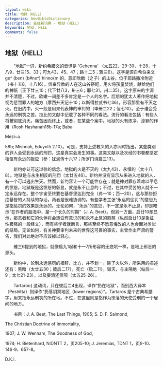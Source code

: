 ```yaml
---
layout: wiki
title: 地狱（HELL）
categories: NewBibleDictionary
description: 圣经新词典 - 地狱（HELL）
keywords: 地狱, HELL
comments: false
---
```


## 地狱（HELL）

　　“地狱”一词，新约希腊文的音译是 'Gehenna' （太五22、29-30，十28，十八9，廿三15、33；可九43、45、47；路十二5；雅三6）。这字是源自希伯来文 ge^ (ben) (b#ne^) hinno{m 的，意即欣嫩（之子）的山谷，位于耶路撒冷附近（书十五8，十八16）。信奉异教的人在这山谷祭祀，用火将孩童焚烧，献给他们的神祇（王下廿三10；代下廿八3，卅三6；耶七31，卅二35）。这字原来的字源并不清楚，不过，欣嫩一词差不多肯定是一个人的名字。后期的犹太人著作把地狱视为惩罚罪人的地方（摩西升天记十10；以斯得拉贰书七36），形容那里有不灭之火。在旧约中，火一般是用来代表神的审判的（申卅二22；但七10）。至于谁会受永远的刑罚之苦，拉比的文献中记载了各种不同的看法。流行的看法包括：有些人将被彻底消灭，痛苦因而终止，或者，在某些个案中，地狱的火有炼净、涤罪的作用（Rosh Hashanah16b-17a; Baba

Mezi~a

58b; Mishnah, Eduyoth 2.10）。可是，支持上述教义的人亦同时指出，某些类别的罪人会受到永远的刑罚，这是真实会发生的事。这类文献以及次经的书卷都坚定相信有永远的报应（参：犹滴传十六17；所罗门诗篇三13）。

　　新约亦认可这过往的信念。地狱的火是不灭的（太九43）、永恒的（太十八8）。地狱是与永生相反的刑罚（太廿五46）。新约并没有显示从来进入地狱的人，有一个可以逃出生天。然而，新约容让一个可能性存在；就是神对罪存着难以平息的愤怒，地狱既是这愤怒的彰显，就是永不止息的；不过，在其中受苦的人就不一定永远存在。整个宇宙至终要在基督里达到完全（弗一10；西一20），这与那些拒绝基督的人持续的存活，两者是很难协调的。有些学者主张“永远的惩罚”的意思乃是指惩罚的效果是永远的。无论如何，“永远”的意思，不一定是永不止息，却是暗示“在作者的脑海中，是一个长久的时期”（J. A. Beet）。但另一方面，启廿10却显示，那恶者和它的伙伴将会遭受有意识的和永不止息的煎熬（纵然启廿10是象征性极强的一段经文），而有些学者就断言，那些至终不愿意悔改的人也会面对类似的结局。无论如何，有关神要审判未来的世界这可畏的事实，主曾作出严肃的警告，我们对此绝对不应该掉以轻心。

　　雅三6提到的地狱，就像启九1起和十一7所形容的无底坑一样，是地上邪恶的源头。

　　新约中，论到永远惩罚的措辞、比方，并不划一。除了火以外，所采用的描述还有：黑暗（太廿五30；彼后二17），死亡（启二11），毁灭，与主隔绝（帖后一9；太七21-23），以及要清还债项（太五25-26）。

　　Tartaroo{ 这动词，只在彼后二4出现，译作“扔在地狱”，而别西大译本（Peshitta）则译作“扔落阴冥地区（lower regions）”。Tartaros 是个古典希腊字，用来指永远刑罚的所在地。不过，在这里则是指作为堕落的天使受刑的一个居间的地方。

　　书目：J. A. Beet, The Last Things, 1905; S. D. F. Salmond,

The Christian Doctrine of Immortality,

1907; J. W. Wenham, The Goodness of God,

1974; H. Bietenhard, NIDNTT 2，页205-10; J. Jeremias, TDNT 1，页9-10、146-9、657-8。

D.K.I.








